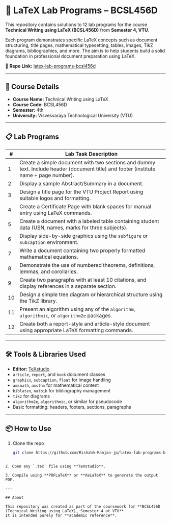 # 📄 LaTeX Lab Programs – BCSL456D

This repository contains solutions to 12 lab programs for the course **Technical Writing using LaTeX (BCSL456D)** from **Semester 4, VTU**.

Each program demonstrates specific LaTeX concepts such as document structuring, title pages, mathematical typesetting, tables, images, TikZ diagrams, bibliographies, and more. The aim is to help students build a solid foundation in professional document preparation using LaTeX.

🔗 **Repo Link:** [latex-lab-programs-bcsl456d](https://github.com/Rishabh-Ranjan-jp/latex-lab-programs-bcsl456d-)

---

## 📘 Course Details

- **Course Name:** Technical Writing using LaTeX
- **Course Code:** BCSL456D
- **Semester:** 4th
- **University:** Visvesvaraya Technological University (VTU)

---

## 📋 Lab Programs

| #  | Lab Task Description |
|----|----------------------|
| 1  | Create a simple document with two sections and dummy text. Include header (document title) and footer (institute name + page number). |
| 2  | Display a sample Abstract/Summary in a document. |
| 3  | Design a title page for the VTU Project Report using suitable logos and formatting. |
| 4  | Create a Certificate Page with blank spaces for manual entry using LaTeX commands. |
| 5  | Create a document with a labeled table containing student data (USN, names, marks for three subjects). |
| 6  | Display side-by-side graphics using the `subfigure` or `subcaption` environment. |
| 7  | Write a document containing two properly formatted mathematical equations. |
| 8  | Demonstrate the use of numbered theorems, definitions, lemmas, and corollaries. |
| 9  | Create two paragraphs with at least 10 citations, and display references in a separate section. |
| 10 | Design a simple tree diagram or hierarchical structure using the TikZ library. |
| 11 | Present an algorithm using any of the `algorithm`, `algorithmic`, or `algorithm2e` packages. |
| 12 | Create both a report-style and article-style document using appropriate LaTeX formatting commands. |

---

## 🛠 Tools & Libraries Used

- **Editor:** [TeXstudio](https://www.texstudio.org/)
- `article`, `report`, and `book` document classes
- `graphicx`, `subcaption`, `float` for image handling
- `amsmath`, `amsthm` for mathematical content
- `biblatex`, `natbib` for bibliography management
- `tikz` for diagrams
- `algorithm2e`, `algorithmic`, or similar for pseudocode
- Basic formatting: headers, footers, sections, paragraphs

---

## 📦 How to Use

1. Clone the repo
   ```bash
   git clone https://github.com/Rishabh-Ranjan-jp/latex-lab-programs-bcsl456d
```

2. Open any `.tex` file using **TeXstudio**.

3. Compile using **PDFLaTeX** or **XeLaTeX** to generate the output PDF.

---

## About

This repository was created as part of the coursework for **BCSL456D (Technical Writing using LaTeX), Semester 4 at VTU**.
It is intended purely for **academic reference**.
